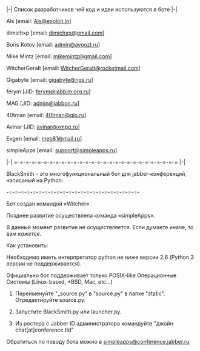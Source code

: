 ﻿|-| Список разработчиков чей код и идеи используются в боте |-|

Als [email: Als@exploit.in]

dimichxp [email: dimichxp@gmail.com]

Boris Kotov [email: admin@avoozl.ru]

Mike Mintz [email: mikemintz@gmail.com]

WitcherGeralt [email: WitcherGeralt@rocketmail.com]

Gigabyte [email: gigabyte@ngs.ru]

ferym [JID: ferym@jabbim.org.ru]

MAG [JID: admin@jabbon.ru]

40tman [email: 40tman@qip.ru]

Avinar [JID: avinar@xmpp.ru]

Evgen [email: meb81@mail.ru]

simpleApps [email: support@simpleapps.ru]

|-| =-=-=-=-=-=-=-=-=-=-=-=-=-=-=-=-=-=-=-=-=-=-=-=-=-=-=-= |-|

BlackSmith - это многофункциональный бот для jabber-конференций, написаный на Python.

-=-=-=-=-=-=-=-=-=-=-=-=-=-=-=-=-=-=-=-=-=-=-

Бот создан командой «Witcher».

Позднее развитие осуществлела команда «simpleApps».

В данный момент развитие не осуществляется. Если думаете иначе, то вам _кажется_.

Как установить:

Необходимо иметь интерпретатор python не ниже версии 2.6 (Python 3 версии не поддерживается).

Официально бот поддерживает только POSIX-like Операционные Системы (Linux-based, *BSD, Mac, etc...)


1)  Переименуйте "_source.py" в "source.py" в папке "static". Отредактируйте source.py.

2)  Запустите BlackSmith.py или launcher.py.

3)  Из ростера с Jabber ID администратора командуйте "джойн chat[at]conference.tld"

Обратиться по поводу бота можно в simpleapps@conference.jabber.ru
